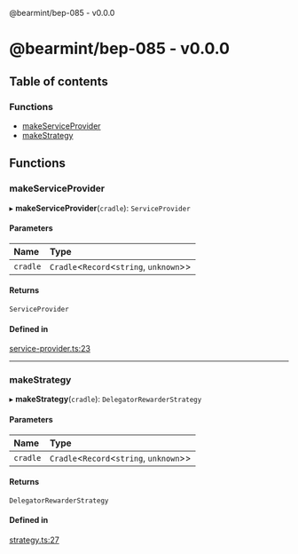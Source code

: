 @bearmint/bep-085 - v0.0.0

# @bearmint/bep-085 - v0.0.0

## Table of contents

### Functions

- [makeServiceProvider](README.md#makeserviceprovider)
- [makeStrategy](README.md#makestrategy)

## Functions

### makeServiceProvider

▸ **makeServiceProvider**(`cradle`): `ServiceProvider`

#### Parameters

| Name | Type |
| :------ | :------ |
| `cradle` | `Cradle`<`Record`<`string`, `unknown`\>\> |

#### Returns

`ServiceProvider`

#### Defined in

[service-provider.ts:23](https://github.com/bearmint/bearmint/blob/main/packages/bep-085/source/service-provider.ts#L23)

___

### makeStrategy

▸ **makeStrategy**(`cradle`): `DelegatorRewarderStrategy`

#### Parameters

| Name | Type |
| :------ | :------ |
| `cradle` | `Cradle`<`Record`<`string`, `unknown`\>\> |

#### Returns

`DelegatorRewarderStrategy`

#### Defined in

[strategy.ts:27](https://github.com/bearmint/bearmint/blob/main/packages/bep-085/source/strategy.ts#L27)
